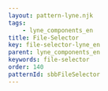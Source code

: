```yaml
---
layout: pattern-lyne.njk
tags: 
    - lyne_components_en
title: File-Selector
key: file-selector-lyne_en
parent: lyne_components_en
keywords: file-selector
order: 140
patternId: sbbFileSelector
---
```

